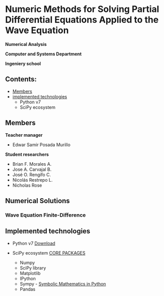 # Numeric Methods for Solving Partial Differential Equations Applied to the Wave Equation

**Numerical Analysis**

**Computer and Systems Department**

**Ingeniery school**

## Contents:

- [Members](#Members)
- [implemented technologies](#Implemented-technologies)
	- Python v7
	- SciPy ecosystem

## Members

**Teacher manager**
- Edwar Samir Posada Murillo

**Student researchers**
- Brian F. Morales A.
- Jose A. Carvajal B.
- José O. Rengifo C.
- Nicolás Restrepo L.
- Nicholas Rose

## Numerical Solutions 

### Wave Equation Finite-Difference

###

###

## Implemented technologies

- Python v7 [Download]( https://www.python.org/downloads/release/python-370/ "Python v7")

- SciPy ecosystem [CORE PACKAGES]( https://scipy.org/install.html "SciPy") 
  - Numpy
  - SciPy library
  - Matplotlib
  - IPython
  - Sympy - [Symbolic Mathematics in Python]( https://www.scipy-lectures.org/advanced/sympy.html "Chapters")
  - Pandas

<!--stackedit_data:
eyJoaXN0b3J5IjpbMTA0NDE1ODg2OSwtMTY0MzIwODAxMiw4Nj
gyMTczNzAsLTg3NzUzMDk5Nl19
-->